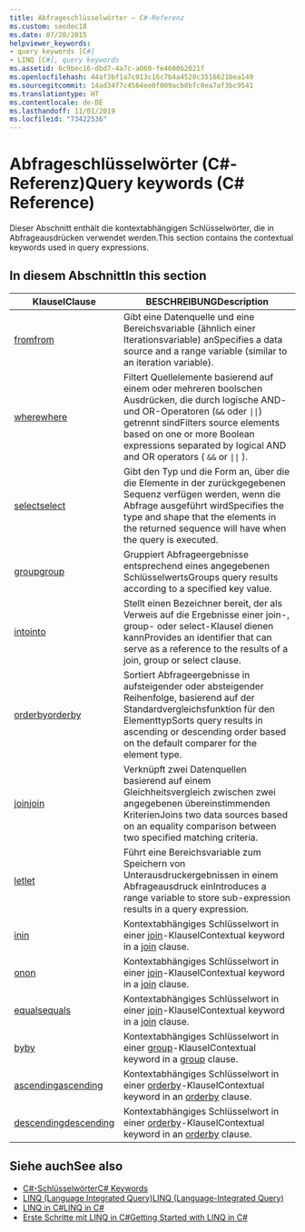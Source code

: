 ```yaml
---
title: Abfrageschlüsselwörter – C#-Referenz
ms.custom: seodec18
ms.date: 07/20/2015
helpviewer_keywords:
- query keywords [C#]
- LINQ [C#], query keywords
ms.assetid: 6c9bec16-dbd7-4a7c-a060-fe4600b2021f
ms.openlocfilehash: 44af3bf1a7c013c16c7b4a4528c3516621bea149
ms.sourcegitcommit: 14ad34f7c4564ee0f009acb8bfc0ea7af3bc9541
ms.translationtype: HT
ms.contentlocale: de-DE
ms.lasthandoff: 11/01/2019
ms.locfileid: "73422536"
---
```

# <a name="query-keywords-c-reference"></a><span data-ttu-id="3cd54-102">Abfrageschlüsselwörter (C#-Referenz)</span><span class="sxs-lookup"><span data-stu-id="3cd54-102">Query keywords (C# Reference)</span></span>

<span data-ttu-id="3cd54-103">Dieser Abschnitt enthält die kontextabhängigen Schlüsselwörter, die in Abfrageausdrücken verwendet werden.</span><span class="sxs-lookup"><span data-stu-id="3cd54-103">This section contains the contextual keywords used in query expressions.</span></span>

## <a name="in-this-section"></a><span data-ttu-id="3cd54-104">In diesem Abschnitt</span><span class="sxs-lookup"><span data-stu-id="3cd54-104">In this section</span></span>

|<span data-ttu-id="3cd54-105">Klausel</span><span class="sxs-lookup"><span data-stu-id="3cd54-105">Clause</span></span>|<span data-ttu-id="3cd54-106">BESCHREIBUNG</span><span class="sxs-lookup"><span data-stu-id="3cd54-106">Description</span></span>|
|------------|-----------------|
|[<span data-ttu-id="3cd54-107">from</span><span class="sxs-lookup"><span data-stu-id="3cd54-107">from</span></span>](from-clause.md)|<span data-ttu-id="3cd54-108">Gibt eine Datenquelle und eine Bereichsvariable (ähnlich einer Iterationsvariable) an</span><span class="sxs-lookup"><span data-stu-id="3cd54-108">Specifies a data source and a range variable (similar to an iteration variable).</span></span>|
|[<span data-ttu-id="3cd54-109">where</span><span class="sxs-lookup"><span data-stu-id="3cd54-109">where</span></span>](where-clause.md)|<span data-ttu-id="3cd54-110">Filtert Quellelemente basierend auf einem oder mehreren boolschen Ausdrücken, die durch logische AND- und OR-Operatoren (`&&` oder <code>&#124;&#124;</code>) getrennt sind</span><span class="sxs-lookup"><span data-stu-id="3cd54-110">Filters source elements based on one or more Boolean expressions separated by logical AND and OR operators ( `&&` or <code>&#124;&#124;</code> ).</span></span>|
|[<span data-ttu-id="3cd54-111">select</span><span class="sxs-lookup"><span data-stu-id="3cd54-111">select</span></span>](select-clause.md)|<span data-ttu-id="3cd54-112">Gibt den Typ und die Form an, über die die Elemente in der zurückgegebenen Sequenz verfügen werden, wenn die Abfrage ausgeführt wird</span><span class="sxs-lookup"><span data-stu-id="3cd54-112">Specifies the type and shape that the elements in the returned sequence will have when the query is executed.</span></span>|
|[<span data-ttu-id="3cd54-113">group</span><span class="sxs-lookup"><span data-stu-id="3cd54-113">group</span></span>](group-clause.md)|<span data-ttu-id="3cd54-114">Gruppiert Abfrageergebnisse entsprechend eines angegebenen Schlüsselwerts</span><span class="sxs-lookup"><span data-stu-id="3cd54-114">Groups query results according to a specified key value.</span></span>|
|[<span data-ttu-id="3cd54-115">into</span><span class="sxs-lookup"><span data-stu-id="3cd54-115">into</span></span>](into.md)|<span data-ttu-id="3cd54-116">Stellt einen Bezeichner bereit, der als Verweis auf die Ergebnisse einer join-, group- oder select-Klausel dienen kann</span><span class="sxs-lookup"><span data-stu-id="3cd54-116">Provides an identifier that can serve as a reference to the results of a join, group or select clause.</span></span>|
|[<span data-ttu-id="3cd54-117">orderby</span><span class="sxs-lookup"><span data-stu-id="3cd54-117">orderby</span></span>](orderby-clause.md)|<span data-ttu-id="3cd54-118">Sortiert Abfrageergebnisse in aufsteigender oder absteigender Reihenfolge, basierend auf der Standardvergleichsfunktion für den Elementtyp</span><span class="sxs-lookup"><span data-stu-id="3cd54-118">Sorts query results in ascending or descending order based on the default comparer for the element type.</span></span>|
|[<span data-ttu-id="3cd54-119">join</span><span class="sxs-lookup"><span data-stu-id="3cd54-119">join</span></span>](join-clause.md)|<span data-ttu-id="3cd54-120">Verknüpft zwei Datenquellen basierend auf einem Gleichheitsvergleich zwischen zwei angegebenen übereinstimmenden Kriterien</span><span class="sxs-lookup"><span data-stu-id="3cd54-120">Joins two data sources based on an equality comparison between two specified matching criteria.</span></span>|
|[<span data-ttu-id="3cd54-121">let</span><span class="sxs-lookup"><span data-stu-id="3cd54-121">let</span></span>](let-clause.md)|<span data-ttu-id="3cd54-122">Führt eine Bereichsvariable zum Speichern von Unterausdruckergebnissen in einem Abfrageausdruck ein</span><span class="sxs-lookup"><span data-stu-id="3cd54-122">Introduces a range variable to store sub-expression results in a query expression.</span></span>|
|[<span data-ttu-id="3cd54-123">in</span><span class="sxs-lookup"><span data-stu-id="3cd54-123">in</span></span>](in.md)|<span data-ttu-id="3cd54-124">Kontextabhängiges Schlüsselwort in einer [join](join-clause.md)-Klausel</span><span class="sxs-lookup"><span data-stu-id="3cd54-124">Contextual keyword in a [join](join-clause.md) clause.</span></span>|
|[<span data-ttu-id="3cd54-125">on</span><span class="sxs-lookup"><span data-stu-id="3cd54-125">on</span></span>](on.md)|<span data-ttu-id="3cd54-126">Kontextabhängiges Schlüsselwort in einer [join](join-clause.md)-Klausel</span><span class="sxs-lookup"><span data-stu-id="3cd54-126">Contextual keyword in a [join](join-clause.md) clause.</span></span>|
|[<span data-ttu-id="3cd54-127">equals</span><span class="sxs-lookup"><span data-stu-id="3cd54-127">equals</span></span>](equals.md)|<span data-ttu-id="3cd54-128">Kontextabhängiges Schlüsselwort in einer [join](join-clause.md)-Klausel</span><span class="sxs-lookup"><span data-stu-id="3cd54-128">Contextual keyword in a [join](join-clause.md) clause.</span></span>|
|[<span data-ttu-id="3cd54-129">by</span><span class="sxs-lookup"><span data-stu-id="3cd54-129">by</span></span>](by.md)|<span data-ttu-id="3cd54-130">Kontextabhängiges Schlüsselwort in einer [group](group-clause.md)-Klausel</span><span class="sxs-lookup"><span data-stu-id="3cd54-130">Contextual keyword in a [group](group-clause.md) clause.</span></span>|
|[<span data-ttu-id="3cd54-131">ascending</span><span class="sxs-lookup"><span data-stu-id="3cd54-131">ascending</span></span>](ascending.md)|<span data-ttu-id="3cd54-132">Kontextabhängiges Schlüsselwort in einer [orderby](orderby-clause.md)-Klausel</span><span class="sxs-lookup"><span data-stu-id="3cd54-132">Contextual keyword in an [orderby](orderby-clause.md) clause.</span></span>|
|[<span data-ttu-id="3cd54-133">descending</span><span class="sxs-lookup"><span data-stu-id="3cd54-133">descending</span></span>](descending.md)|<span data-ttu-id="3cd54-134">Kontextabhängiges Schlüsselwort in einer [orderby](orderby-clause.md)-Klausel</span><span class="sxs-lookup"><span data-stu-id="3cd54-134">Contextual keyword in an [orderby](orderby-clause.md) clause.</span></span>|

## <a name="see-also"></a><span data-ttu-id="3cd54-135">Siehe auch</span><span class="sxs-lookup"><span data-stu-id="3cd54-135">See also</span></span>

- [<span data-ttu-id="3cd54-136">C#-Schlüsselwörter</span><span class="sxs-lookup"><span data-stu-id="3cd54-136">C# Keywords</span></span>](index.md)
- [<span data-ttu-id="3cd54-137">LINQ (Language Integrated Query)</span><span class="sxs-lookup"><span data-stu-id="3cd54-137">LINQ (Language-Integrated Query)</span></span>](../../programming-guide/concepts/linq/index.md)
- [<span data-ttu-id="3cd54-138">LINQ in C#</span><span class="sxs-lookup"><span data-stu-id="3cd54-138">LINQ in C#</span></span>](../../linq/index.md)
- [<span data-ttu-id="3cd54-139">Erste Schritte mit LINQ in C#</span><span class="sxs-lookup"><span data-stu-id="3cd54-139">Getting Started with LINQ in C#</span></span>](/dotnet/csharp/programming-guide/concepts/linq/)

